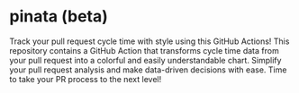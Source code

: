 # pinata (beta)

Track your pull request cycle time with style using this GitHub Actions! This
repository contains a GitHub Action that transforms cycle time data from your
pull request into a colorful and easily understandable chart. Simplify your pull
request analysis and make data-driven decisions with ease. Time to take your PR
process to the next level!
